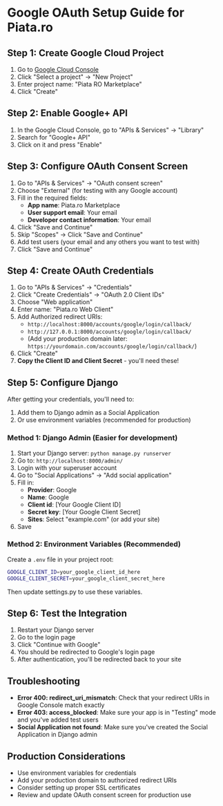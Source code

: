 # Google OAuth Setup Guide for Piata.ro

## Step 1: Create Google Cloud Project

1. Go to [Google Cloud Console](https://console.cloud.google.com/)
2. Click "Select a project" → "New Project"
3. Enter project name: "Piata RO Marketplace"
4. Click "Create"

## Step 2: Enable Google+ API

1. In the Google Cloud Console, go to "APIs & Services" → "Library"
2. Search for "Google+ API"
3. Click on it and press "Enable"

## Step 3: Configure OAuth Consent Screen

1. Go to "APIs & Services" → "OAuth consent screen"
2. Choose "External" (for testing with any Google account)
3. Fill in the required fields:
   - **App name**: Piata.ro Marketplace
   - **User support email**: Your email
   - **Developer contact information**: Your email
4. Click "Save and Continue"
5. Skip "Scopes" → Click "Save and Continue"
6. Add test users (your email and any others you want to test with)
7. Click "Save and Continue"

## Step 4: Create OAuth Credentials

1. Go to "APIs & Services" → "Credentials"
2. Click "Create Credentials" → "OAuth 2.0 Client IDs"
3. Choose "Web application"
4. Enter name: "Piata.ro Web Client"
5. Add Authorized redirect URIs:
   - `http://localhost:8000/accounts/google/login/callback/`
   - `http://127.0.0.1:8000/accounts/google/login/callback/`
   - (Add your production domain later: `https://yourdomain.com/accounts/google/login/callback/`)
6. Click "Create"
7. **Copy the Client ID and Client Secret** - you'll need these!

## Step 5: Configure Django

After getting your credentials, you'll need to:

1. Add them to Django admin as a Social Application
2. Or use environment variables (recommended for production)

### Method 1: Django Admin (Easier for development)

1. Start your Django server: `python manage.py runserver`
2. Go to: `http://localhost:8000/admin/`
3. Login with your superuser account
4. Go to "Social Applications" → "Add social application"
5. Fill in:
   - **Provider**: Google
   - **Name**: Google
   - **Client id**: [Your Google Client ID]
   - **Secret key**: [Your Google Client Secret]
   - **Sites**: Select "example.com" (or add your site)
6. Save

### Method 2: Environment Variables (Recommended)

Create a `.env` file in your project root:

```bash
GOOGLE_CLIENT_ID=your_google_client_id_here
GOOGLE_CLIENT_SECRET=your_google_client_secret_here
```

Then update settings.py to use these variables.

## Step 6: Test the Integration

1. Restart your Django server
2. Go to the login page
3. Click "Continue with Google"
4. You should be redirected to Google's login page
5. After authentication, you'll be redirected back to your site

## Troubleshooting

- **Error 400: redirect_uri_mismatch**: Check that your redirect URIs in Google Console match exactly
- **Error 403: access_blocked**: Make sure your app is in "Testing" mode and you've added test users
- **Social Application not found**: Make sure you've created the Social Application in Django admin

## Production Considerations

- Use environment variables for credentials
- Add your production domain to authorized redirect URIs
- Consider setting up proper SSL certificates
- Review and update OAuth consent screen for production use
